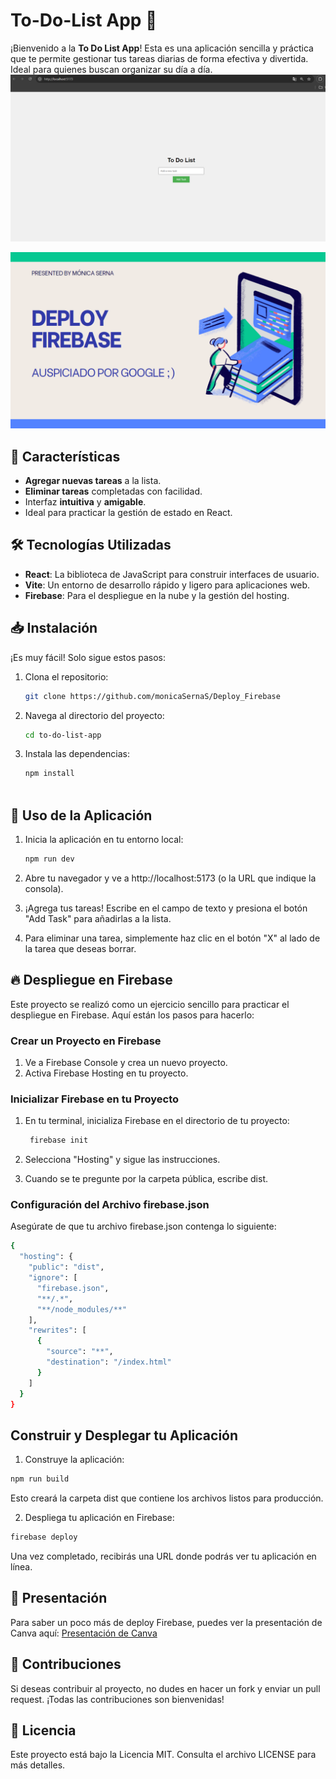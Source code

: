 # To-Do-List App 📝

¡Bienvenido a la **To Do List App**! Esta es una aplicación sencilla y práctica que te permite gestionar tus tareas diarias de forma efectiva y divertida. Ideal para quienes buscan organizar su día a día. 
![Portada del PDF](https://github.com/monicaSernaS/Deploy_Firebase/blob/main/img_app_to_do_list.png)

![Portada del PDF](https://github.com/monicaSernaS/Deploy_Firebase/blob/main/img_deploy_firebase.png)

## 🌟 Características

- **Agregar nuevas tareas** a la lista.
- **Eliminar tareas** completadas con facilidad.
- Interfaz **intuitiva** y **amigable**.
- Ideal para practicar la gestión de estado en React.

## 🛠️ Tecnologías Utilizadas

- **React**: La biblioteca de JavaScript para construir interfaces de usuario.
- **Vite**: Un entorno de desarrollo rápido y ligero para aplicaciones web.
- **Firebase**: Para el despliegue en la nube y la gestión del hosting.

## 📥 Instalación

¡Es muy fácil! Solo sigue estos pasos:

1. Clona el repositorio:
   
   ```bash
   git clone https://github.com/monicaSernaS/Deploy_Firebase

2. Navega al directorio del proyecto:

   ```bash
   cd to-do-list-app

3. Instala las dependencias:

   ```bash
   npm install
    
## 🚦 Uso de la Aplicación

1. Inicia la aplicación en tu entorno local:

    ```bash
    npm run dev

2. Abre tu navegador y ve a http://localhost:5173 (o la URL que indique la consola).

3. ¡Agrega tus tareas! Escribe en el campo de texto y presiona el botón "Add Task" para añadirlas a la lista.

4. Para eliminar una tarea, simplemente haz clic en el botón "X" al lado de la tarea que deseas borrar.

## 🔥 Despliegue en Firebase

Este proyecto se realizó como un ejercicio sencillo para practicar el despliegue en Firebase. Aquí están los pasos para hacerlo:

### Crear un Proyecto en Firebase

  1. Ve a Firebase Console y crea un nuevo proyecto.
  2. Activa Firebase Hosting en tu proyecto.

### Inicializar Firebase en tu Proyecto

1. En tu terminal, inicializa Firebase en el directorio de tu proyecto:
   ```bash
  	firebase init

2. Selecciona "Hosting" y sigue las instrucciones.

3. Cuando se te pregunte por la carpeta pública, escribe dist.

### Configuración del Archivo firebase.json

Asegúrate de que tu archivo firebase.json contenga lo siguiente:

   ```bash
   {
     "hosting": {
       "public": "dist",
       "ignore": [
         "firebase.json",
         "**/.*",
         "**/node_modules/**"
       ],
       "rewrites": [
         {
           "source": "**",
           "destination": "/index.html"
         }
       ]
     }
   }
```
## Construir y Desplegar tu Aplicación

1. Construye la aplicación:
```bash
npm run build
```
Esto creará la carpeta dist que contiene los archivos listos para producción.

2. Despliega tu aplicación en Firebase:
```bash
firebase deploy
```
Una vez completado, recibirás una URL donde podrás ver tu aplicación en línea.

## 🎤 Presentación
Para saber un poco más de deploy Firebase, puedes ver la presentación de Canva aquí: [Presentación de Canva](https://github.com/monicaSernaS/Deploy_Firebase/blob/main/deploy_firebase.pdf)

## 🤝 Contribuciones
Si deseas contribuir al proyecto, no dudes en hacer un fork y enviar un pull request. ¡Todas las contribuciones son bienvenidas!

## 📜 Licencia
Este proyecto está bajo la Licencia MIT. Consulta el archivo LICENSE para más detalles.


